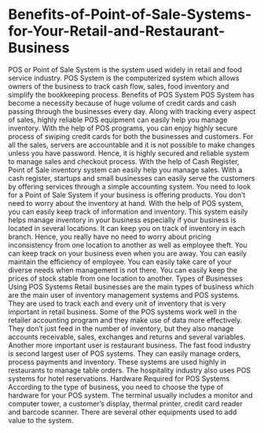 # Benefits-of-Point-of-Sale-Systems-for-Your-Retail-and-Restaurant-Business
POS or Point of Sale System is the system used widely in retail and food service industry. POS System is the computerized system which allows owners of the business to track cash flow, sales, food inventory and simplify the bookkeeping process.   Benefits of POS System  POS System has become a necessity because of huge volume of credit cards and cash passing through the businesses every day. Along with tracking every aspect of sales, highly reliable POS equipment can easily help you manage inventory. With the help of POS programs, you can enjoy highly secure process of swiping credit cards for both the businesses and customers. For all the sales, servers are accountable and it is not possible to make changes unless you have password. Hence, it is highly secured and reliable system to manage sales and checkout process.   With the help of Cash Register, Point of Sale inventory system can easily help you manage sales. With a cash register, startups and small businesses can easily serve the customers by offering services through a simple accounting system. You need to look for a Point of Sale System if your business is offering products. You don’t need to worry about the inventory at hand.   With the help of POS system, you can easily keep track of information and inventory. This system easily helps manage inventory in your business especially if your business is located in several locations. It can keep you on track of inventory in each branch. Hence, you really have no need to worry about pricing inconsistency from one location to another as well as employee theft. You can keep track on your business even when you are away. You can easily maintain the efficiency of employee. You can easily take care of your diverse needs when management is not there. You can easily keep the prices of stock stable from one location to another.   Types of Businesses Using POS Systems Retail businesses are the main types of business which are the main user of inventory management systems and POS systems. They are used to track each and every unit of inventory that is very important in retail business. Some of the POS systems work well in the retailer accounting program and they make use of data more effectively. They don’t just feed in the number of inventory, but they also manage accounts receivable, sales, exchanges and returns and several variables.   Another more important user is restaurant business. The fast food industry is second largest user of POS systems. They can easily manage orders, process payments and inventory. These systems are used highly in restaurants to manage table orders. The hospitality industry also uses POS systems for hotel reservations.   Hardware Required for POS Systems According to the type of business, you need to choose the type of hardware for your POS system. The terminal usually includes a monitor and computer tower, a customer’s display, thermal printer, credit card reader and barcode scanner. There are several other equipments used to add value to the system. 
